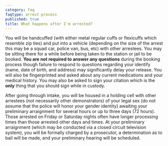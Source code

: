 ```yaml
---
category: faq
faqtype: arrest-process
published: true
title: What happens after I'm arrested?
---
```

You will be handcuffed (with either metal regular cuffs or flexicuffs which resemble zip ties) and put into a vehicle (depending on the size of the arrest this may be a squad car, police van, bus, etc) with other arrestees. You may be sitting there for a while before being taken to the station or jail to be booked. **You are not required to answer any questions** during the booking process though failure to respond to questions regarding your identify (name, date of birth, and address) may significantly delay your release. You will also be fingerprinted and asked about any current medications and your medical history. You may also be asked to sign your citation which is the **only** thing that you should sign while in custody.

After going through intake, you will be housed in a holding cell with other arrestees (not necessarily other demonstrators) of your legal sex (do not assume that the police will honor your gender identity) awaiting your preliminary arraignment for several hours or up to three days (72 hours). Those arrested on Friday or Saturday nights often have longer processing times than those arrested other days and times. At your preliminary arraignment (which may be conducted via a closed circuit television system), you will be formally charged by a prosecutor, a determination as to bail will be made, and your preliminary hearing will be scheduled.
